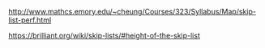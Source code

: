 http://www.mathcs.emory.edu/~cheung/Courses/323/Syllabus/Map/skip-list-perf.html


https://brilliant.org/wiki/skip-lists/#height-of-the-skip-list